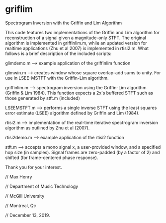 # griflim
Spectrogram Inversion with the Griffin and Lim Algorithm

This code features two implementations of the Griffin and Lim algorithm for reconstruction of a signal given a magnitude-only STFT.  The original algorithm is implemented in griffinlim.m, while an updated version for realtime applications (Zhu et al 2007) is implemented in rtisi2.m.  What follows is a brief description of the included scripts:

glimdemo.m --> example application of the griffinlim function

glimwin.m --> creates window whose square overlap-add sums to unity.  For use in LSEE-MSTFT with the Griffin-Lim algorithm.

griffinlim.m --> spectrogram inversion using the Griffin-Lim algorithm (Griffin & Lim 1984).  This function expects a 2x's buffered STFT such as those generated by stft.m (included)

LSEEMSTFT.m --> performs a single inverse STFT using the least squares error estimate (LSEE) algorithm defined by Griffin and Lim (1984).

rtisi2.m --> implementation of the real-time iterative spectrogram inversion algorithm as outlined by Zhu et al (2007).

rtisi2demo.m --> example application of the rtisi2 function

stft.m --> accepts a mono signal x, a user-provided window, and a specified hop size (in samples).  Signal frames are zero-padded (by a factor of 2) and shifted (for frame-centered phase response). 


Thank you for your interest.

// Max Henry

// Department of Music Technology

// McGill University

// Montreal, Qc

// December 13, 2019.
